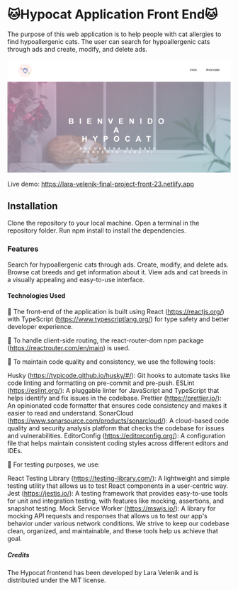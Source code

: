 # 🐱Hypocat Application Front End🐱

The purpose of this web application is to help people with cat allergies to find hypoallergenic cats. The user can search for hypoallergenic cats through ads and create, modify, and delete ads.

![Preview](public/assets/images/preview.png)

Live demo: https://lara-velenik-final-project-front-23.netlify.app

## Installation

Clone the repository to your local machine.
Open a terminal in the repository folder.
Run npm install to install the dependencies.

### Features

Search for hypoallergenic cats through ads.
Create, modify, and delete ads.
Browse cat breeds and get information about it.
View ads and cat breeds in a visually appealing and easy-to-use interface.

#### Technologies Used

🔸 The front-end of the application is built using React (https://reactjs.org/) with TypeScript (https://www.typescriptlang.org/) for type safety and better developer experience.

🔸 To handle client-side routing, the react-router-dom npm package (https://reactrouter.com/en/main) is used.

🔸 To maintain code quality and consistency, we use the following tools:

Husky (https://typicode.github.io/husky/#/): Git hooks to automate tasks like code linting and formatting on pre-commit and pre-push.
ESLint (https://eslint.org/): A pluggable linter for JavaScript and TypeScript that helps identify and fix issues in the codebase.
Prettier (https://prettier.io/): An opinionated code formatter that ensures code consistency and makes it easier to read and understand.
SonarCloud (https://www.sonarsource.com/products/sonarcloud/): A cloud-based code quality and security analysis platform that checks the codebase for issues and vulnerabilities.
EditorConfig (https://editorconfig.org/): A configuration file that helps maintain consistent coding styles across different editors and IDEs.

🔸 For testing purposes, we use:

React Testing Library (https://testing-library.com/): A lightweight and simple testing utility that allows us to test React components in a user-centric way.
Jest (https://jestjs.io/): A testing framework that provides easy-to-use tools for unit and integration testing, with features like mocking, assertions, and snapshot testing.
Mock Service Worker (https://mswjs.io/): A library for mocking API requests and responses that allows us to test our app's behavior under various network conditions.
We strive to keep our codebase clean, organized, and maintainable, and these tools help us achieve that goal.

##### Credits

The Hypocat frontend has been developed by Lara Velenik and is distributed under the MIT license.
